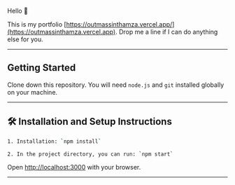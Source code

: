 Hello 👋 

This is my portfolio [https://outmassinthamza.vercel.app/](https://outmassinthamza.vercel.app). Drop me a line if I can do anything else for you.

---

## Getting Started

Clone down this repository. You will need `node.js` and `git` installed globally on your machine.

---

## 🛠 Installation and Setup Instructions

```bash
1. Installation: `npm install`

2. In the project directory, you can run: `npm start`
```

Open [http://localhost:3000](http://localhost:3000) with your browser.

---
